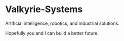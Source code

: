 # Valkyrie-Systems

Artificial intelligence, robotics, and industrial solutions.

Hopefully you and I can build a better future.
